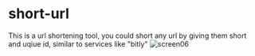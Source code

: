 # short-url
This is a url shortening tool, you could short any url by giving them short and uqiue id, similar to services like "bitly"
![screen06](https://github.com/ahmedsalah767/short-url/assets/17599538/cc5a38fb-a319-478c-8d68-1da10ef3691d)
